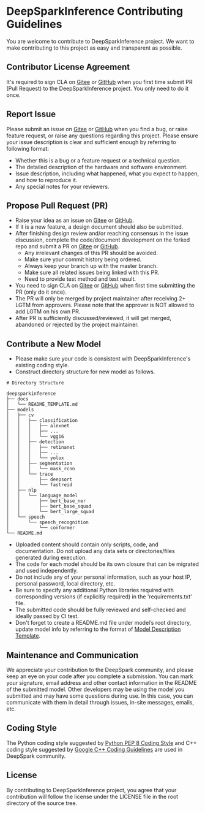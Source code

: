 # DeepSparkInference Contributing Guidelines

You are welcome to contribute to DeepSparkInference project. We want to make contributing to this project as easy and transparent as possible.

## Contributor License Agreement

It's required to sign CLA on [Gitee](https://gitee.com/organizations/deep-spark/cla/deep-park-contributor-protocol) or [GitHub](https://gist.github.com/Deep-Spark/67e39ac5b1836a9ba5f35b1a3e600223) when you first time submit PR (Pull Request) to the DeepSparkInference project. You only need to do it once.

## Report Issue

Please submit an issue on [Gitee](https://gitee.com/deep-spark/deepsparkinference/issues) or [GitHub](https://github.com/Deep-Spark/deepsparkinference/issues) when you find a bug, or raise feature request, or raise any questions regarding this project. Please ensure your issue description is clear and sufficient enough by referring to following format:
* Whether this is a bug or a feature request or a technical question.
* The detailed description of the hardware and software environment.
* Issue description, including what happened, what you expect to happen, and how to reproduce it.
* Any special notes for your reviewers.

## Propose Pull Request (PR)

* Raise your idea as an issue on [Gitee](https://gitee.com/deep-spark/deepsparkinference/issues) or [GitHub](https://github.com/Deep-Spark/deepsparkinference/issues).
* If it is a new feature, a design document should also be submitted.
* After finishing design review and/or reaching consensus in the issue discussion, complete the code/document development on the forked repo and submit a PR on [Gitee](https://gitee.com/deep-spark/deepsparkinference/pulls) or [GitHub](https://github.com/Deep-Spark/deepsparkinference/pulls).
  * Any irrelevant changes of this PR should be avoided.
  * Make sure your commit history being ordered.
  * Always keep your branch up with the master branch.
  * Make sure all related issues being linked with this PR.
  * Need to provide test method and test result.
* You need to sign CLA on [Gitee](https://gitee.com/organizations/deep-spark/cla/deep-park-contributor-protocol) or [GitHub](https://gist.github.com/Deep-Spark/67e39ac5b1836a9ba5f35b1a3e600223) when first time submitting the PR (only do it once).
* The PR will only be merged by project maintainer after receiving 2+ LGTM from approvers. Please note that the approver is NOT allowed to add LGTM on his own PR.
* After PR is sufficiently discussed/reviewed, it will get merged, abandoned or rejected by the project maintainer.

## Contribute a New Model

* Please make sure your code is consistent with DeepSparkInference's existing coding style.
* Construct directory structure for new model as follows.
```
# Directory Structure

deepsparkinference
├── docs
│   └── README_TEMPLATE.md
├── models
│   ├── cv
│   │   ├── classification
│   │   │   ├── alexnet
│   │   │   ├── ...
│   │   │   └── vgg16
│   │   ├── detection
│   │   │   ├── retinanet
│   │   │   ├── ...
│   │   │   └── yolox
│   │   ├── segmentation
│   │   │   └── mask_rcnn
│   │   └── trace
│   │       ├── deepsort
│   │       └── fastreid
│   ├── nlp
│   │   └── language_model
│   │       ├── bert_base_ner
│   │       ├── bert_base_squad
│   │       └── bert_large_squad
│   └── speech
│       └── speech_recognition
│           └── conformer
└── README.md

```
                                      
* Uploaded content should contain only scripts, code, and documentation. Do not upload any data sets or directories/files generated during execution.
* The code for each model should be its own closure that can be migrated and used independently. 
* Do not include any of your personal information, such as your host IP, personal password, local directory, etc.
* Be sure to specify any additional Python libraries required with corresponding versions (if explicitly required) in the 'requirements.txt' file.
* The submitted code should be fully reviewed and self-checked and ideally passed by CI test.
* Don't forget to create a README.md file under model’s root directory, update model info by referring to the format of [Model Description Template](docs/README_TEMPLATE.md).

## Maintenance and Communication

We appreciate your contribution to the DeepSpark community, and please keep an eye on your code after you complete a submission. You can mark your signature, email address and other contact information in the README of the submitted model.
Other developers may be using the model you submitted and may have some questions during use. In this case, you can communicate with them in detail through issues, in-site messages, emails, etc.

## Coding Style

The Python coding style suggested by [Python PEP 8 Coding Style](https://www.python.org/dev/peps/pep-0008/) and C++ coding style suggested by [Google C++ Coding Guidelines](http://google.github.io/styleguide/cppguide.html) are used in DeepSpark community.

## License

By contributing to DeepSparkInference project, you agree that your contribution will follow the license under the LICENSE file in the root directory of the source tree.
